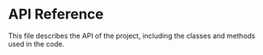 # API Reference

This file describes the API of the project, including the classes and methods used in the code.
